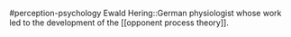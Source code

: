 #perception-psychology 
Ewald Hering::German physiologist whose work led to the development of the [[opponent process theory]].
<!--SR:!2024-02-03,1,230-->